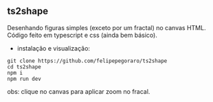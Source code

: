 ## ts2shape
Desenhando figuras simples (exceto por um fractal) no canvas HTML.
Código feito em typescript e css (ainda bem básico).

- instalação e visualização:

```shell
git clone https://github.com/felipepegoraro/ts2shape
cd ts2shape
npm i
npm run dev
```

obs: clique no canvas para aplicar zoom no fracal.
